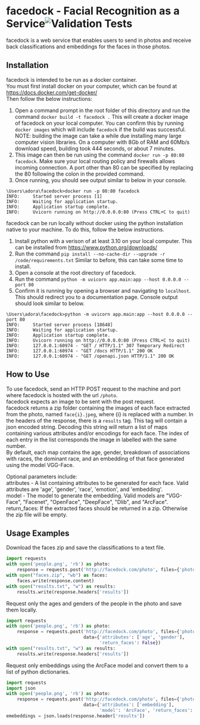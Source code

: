 # facedock - Facial Recognition as a Service![![Validation Tests](https://github.com/RobertKoehlmoos/facedock/actions/workflows/actions.yml/badge.svg)](https://github.com/RobertKoehlmoos/facedock/actions/workflows/actions.yml)  
facedock is a web service that enables users to send in photos and receive back
classifications and embeddings for the faces in those photos.
## Installation
facedock is intended to be run as a docker container.  
You must first install docker on your computer, which can be found at
https://docs.docker.com/get-docker/  
Then follow the below instructions:
1. Open a command prompt in the root folder of this directory and run
the command `docker build -t facedock .`
This will create a docker image of facedock on your local computer. You
can confirm this by running `docker images` which will include `facedock` if the
build was successful.  NOTE: building the image can take a while due
   installing many large computer vision libraries. On a computer with 8Gb of RAM
   and 60Mb/s download speed, building took 444 seconds, or about 7 minutes.
2. This image can then be run using the command `docker run -p 80:80 facedock`.
Make sure your local routing policy and firewalls allows incoming connection. A
   port other than 80 can be specified by replacing the 80 following the colon in
   the provided command.
3. Once running, you should see output similar to below in your console.
```console
\Users\adora\facedock>docker run -p 80:80 facedock
INFO:     Started server process [1]
INFO:     Waiting for application startup.
INFO:     Application startup complete.
INFO:     Uvicorn running on http://0.0.0.0:80 (Press CTRL+C to quit)
```
facedock can be run locally without docker using the python installation native
to your machine. To do this, follow the below instructions.
1. Install python with a verison of at least 3.10 on your local computer. 
   This can be installed from https://www.python.org/downloads/
2. Run the command `pip install --no-cache-dir --upgrade -r /code/requirements.txt`
Similar to before, this can take some time to install.
3. Open a console at the root directory of facedock.
4. Run the command `python -m uvicorn app.main:app --host 0.0.0.0 --port 80`
5. Confirm it is running by opening a browser and navigating to `localhost`.
This should redirect you to a documentation page.
Console output should look similar to below.
```console
\Users\adora\facedock>python -m uvicorn app.main:app --host 0.0.0.0 --port 80
INFO:     Started server process [18648]
INFO:     Waiting for application startup.
INFO:     Application startup complete.
INFO:     Uvicorn running on http://0.0.0.0:80 (Press CTRL+C to quit)
INFO:     127.0.0.1:60974 - "GET / HTTP/1.1" 307 Temporary Redirect
INFO:     127.0.0.1:60974 - "GET /docs HTTP/1.1" 200 OK
INFO:     127.0.0.1:60974 - "GET /openapi.json HTTP/1.1" 200 OK
```

## How to Use
To use facedock, send an HTTP POST request to the machine and port where facedock
is hosted with the url `/photo`.  
facedock expects an image to be sent with the post request.  
facedock returns a zip folder containing the images of each face extracted from
the photo, named `face{i}.jpeg`, where {i} is replaced with a number.
In the headers of the response, there is a `results` tag. This tag will contain
a json encoded string. Decoding this string will return a list of maps containing
various attributes and/or encodings for each face. The index of each entry in
the list corresponds the image in labelled with the same number.  
By default, each map contains the age, gender, breakdown of associations with
races, the dominant race, and an embedding of that face generated using the 
model VGG-Face.  

Optional parameters include:  
attributes - A list containing attributes to be generated for each face. Valid
attributes are 'age', 'gender', 'race', 'emotion', and 'embedding'.  
model - The model to generate the embedding. Valid models are 
"VGG-Face", "Facenet", "OpenFace", "DeepFace", "Dlib", and "ArcFace".  
return_faces: If the extracted faces should be returned in a zip. 
Otherwise the zip file will be empty.
## Usage Examples
Download the faces zip and save the classifications to a text file.
```python
import requests
with open('people.png', 'rb') as photo:
    response = requests.post('http://facedock.com/photo', files={'photo': photo})
with open("faces.zip", "wb") as faces:
    faces.write(response.content)
with open("results.txt", "w") as results:
    results.write(response.headers['results'])
```
Request only the ages and genders of the people in the photo and save them
locally.
```python
import requests
with open('people.png', 'rb') as photo:
    response = requests.post('http://facedock.com/photo', files={'photo': photo},
                             data={'attributes': ['age', 'gender'], 
                                   'return_faces': False})
with open("results.txt", "w") as results:
    results.write(response.headers['results'])
```
Request only embeddings using the ArcFace model and convert them to a list of
python dictionaries.
```python
import requests
import json
with open('people.png', 'rb') as photo:
    response = requests.post('http://facedock.com/photo', files={'photo': photo},
                             data={'attributes': ['embedding'], 
                                   'model': 'ArcFace', 'return_faces': False})
emebeddings = json.loads(response.header['results'])
```